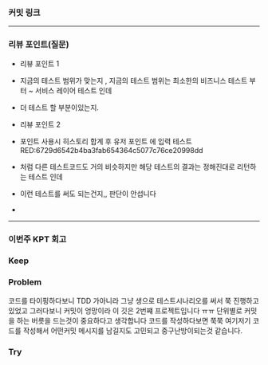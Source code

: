 ### **커밋 링크**
<!-- 
좋은 피드백을 받기 위해 가장 중요한 것은 코드를 작성할 때 커밋을 작업 단위로 잘 쪼개는 것입니다.
모든 작업을 하나의 커밋에 진행하고 PR을 하면 구조 파악에 많은 시간을 소모하기 때문에 절대로
좋은 피드백을 받을 수 없습니다.


필수 양식)
커밋 이름 : 커밋 링크

예시)
동시성 처리 : c83845
동시성 테스트 코드 : d93ji3
-->

---
### **리뷰 포인트(질문)**
- 리뷰 포인트 1
- 지금의 테스트 범위가 맞는지 , 지금의 테스트 범위는 최소한의 비즈니스 테스트 부터 ~ 서비스 레이어 테스트 인데 
- 더 테스트 할 부분이있는지.

- 리뷰 포인트 2
- 포인트 사용시 히스토리 합계 후 유저 포인트 에 입력 테스트 RED:6729d6542b4ba3fab654364c5077c76ce20998dd
- 처럼 다른 테스트코드도 거의 비슷하지만 해당 테스트의 결과는 정해진대로 리턴하는 테스트 인데
- 이런 테스트를 써도 되는건지,, 판단이 안섭니다
- 
<!-- - 리뷰어가 특히 확인해야 할 부분이나 신경 써야 할 코드가 있다면 명확히 작성해주세요.(최대 2개)
  
  좋은 예:
  - `ErrorMessage` 컴포넌트의 상태 업데이트 로직이 적절한지 검토 부탁드립니다.
  - 추가한 유닛 테스트(`LoginError.test.js`)의 테스트 케이스가 충분한지 확인 부탁드립니다.

  나쁜 예:
  - 개선사항을 알려주세요.
  - 코드 전반적으로 봐주세요.
  - 뭘 질문할지 모르겠어요. -->
---
### **이번주 KPT 회고**

### Keep
<!-- 유지해야 할 좋은 점 -->

### Problem
<!--개선이 필요한 점-->
코드를 타이핑하다보니 TDD 가아니라 그냥 생으로 테스트시나리오를 써서 쭉 진행하고있었고
그러다보니 커밋이 엉망이라 이 깃은 2번쨰 프로젝트입니다  ㅠㅠ 단위별로 커밋을 하는 버릇을 드는것이 
중요하다고 생각합니다 코드를 작성하다보면 쭉쭉 여기저기 코드를 작성해서 어떤커밋 메시지를 남길지도 고민되고
중구난방이되는것 같습니다.

### Try
<!-- 새롭게 시도할 점 -->